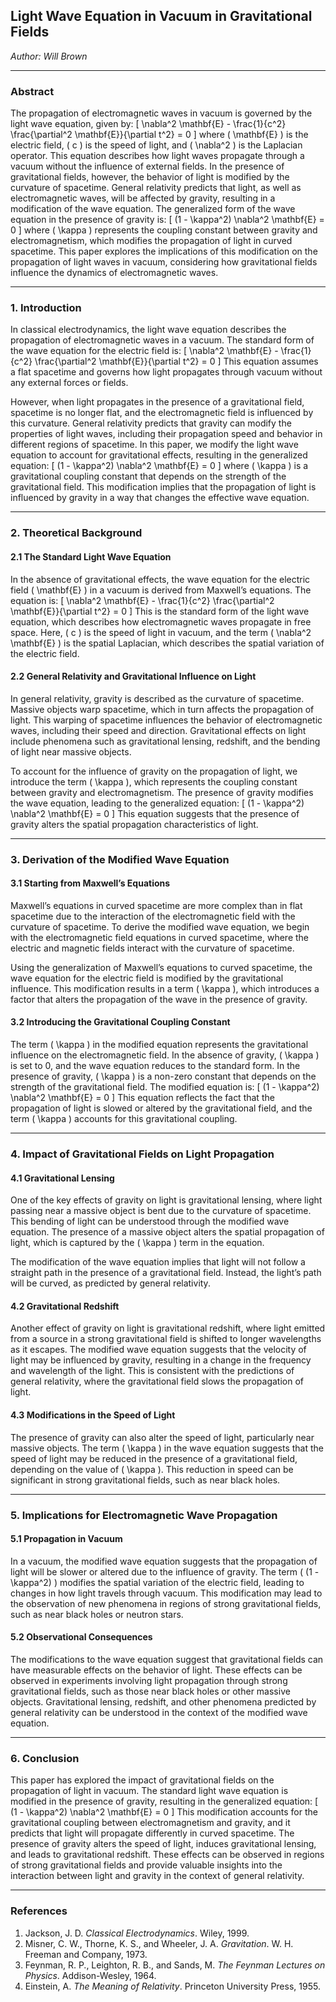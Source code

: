 ## **Light Wave Equation in Vacuum in Gravitational Fields**

*Author: Will Brown*

---

### **Abstract**

The propagation of electromagnetic waves in vacuum is governed by the light wave equation, given by:
\[
\nabla^2 \mathbf{E} - \frac{1}{c^2} \frac{\partial^2 \mathbf{E}}{\partial t^2} = 0
\]
where \( \mathbf{E} \) is the electric field, \( c \) is the speed of light, and \( \nabla^2 \) is the Laplacian operator. This equation describes how light waves propagate through a vacuum without the influence of external fields. In the presence of gravitational fields, however, the behavior of light is modified by the curvature of spacetime. General relativity predicts that light, as well as electromagnetic waves, will be affected by gravity, resulting in a modification of the wave equation. The generalized form of the wave equation in the presence of gravity is:
\[
(1 - \kappa^2) \nabla^2 \mathbf{E} = 0
\]
where \( \kappa \) represents the coupling constant between gravity and electromagnetism, which modifies the propagation of light in curved spacetime. This paper explores the implications of this modification on the propagation of light waves in vacuum, considering how gravitational fields influence the dynamics of electromagnetic waves.

---

### **1. Introduction**

In classical electrodynamics, the light wave equation describes the propagation of electromagnetic waves in a vacuum. The standard form of the wave equation for the electric field is:
\[
\nabla^2 \mathbf{E} - \frac{1}{c^2} \frac{\partial^2 \mathbf{E}}{\partial t^2} = 0
\]
This equation assumes a flat spacetime and governs how light propagates through vacuum without any external forces or fields.

However, when light propagates in the presence of a gravitational field, spacetime is no longer flat, and the electromagnetic field is influenced by this curvature. General relativity predicts that gravity can modify the properties of light waves, including their propagation speed and behavior in different regions of spacetime. In this paper, we modify the light wave equation to account for gravitational effects, resulting in the generalized equation:
\[
(1 - \kappa^2) \nabla^2 \mathbf{E} = 0
\]
where \( \kappa \) is a gravitational coupling constant that depends on the strength of the gravitational field. This modification implies that the propagation of light is influenced by gravity in a way that changes the effective wave equation.

---

### **2. Theoretical Background**

#### **2.1 The Standard Light Wave Equation**

In the absence of gravitational effects, the wave equation for the electric field \( \mathbf{E} \) in a vacuum is derived from Maxwell’s equations. The equation is:
\[
\nabla^2 \mathbf{E} - \frac{1}{c^2} \frac{\partial^2 \mathbf{E}}{\partial t^2} = 0
\]
This is the standard form of the light wave equation, which describes how electromagnetic waves propagate in free space. Here, \( c \) is the speed of light in vacuum, and the term \( \nabla^2 \mathbf{E} \) is the spatial Laplacian, which describes the spatial variation of the electric field.

#### **2.2 General Relativity and Gravitational Influence on Light**

In general relativity, gravity is described as the curvature of spacetime. Massive objects warp spacetime, which in turn affects the propagation of light. This warping of spacetime influences the behavior of electromagnetic waves, including their speed and direction. Gravitational effects on light include phenomena such as gravitational lensing, redshift, and the bending of light near massive objects.

To account for the influence of gravity on the propagation of light, we introduce the term \( \kappa \), which represents the coupling constant between gravity and electromagnetism. The presence of gravity modifies the wave equation, leading to the generalized equation:
\[
(1 - \kappa^2) \nabla^2 \mathbf{E} = 0
\]
This equation suggests that the presence of gravity alters the spatial propagation characteristics of light.

---

### **3. Derivation of the Modified Wave Equation**

#### **3.1 Starting from Maxwell’s Equations**

Maxwell’s equations in curved spacetime are more complex than in flat spacetime due to the interaction of the electromagnetic field with the curvature of spacetime. To derive the modified wave equation, we begin with the electromagnetic field equations in curved spacetime, where the electric and magnetic fields interact with the curvature of spacetime.

Using the generalization of Maxwell’s equations to curved spacetime, the wave equation for the electric field is modified by the gravitational influence. This modification results in a term \( \kappa \), which introduces a factor that alters the propagation of the wave in the presence of gravity.

#### **3.2 Introducing the Gravitational Coupling Constant**

The term \( \kappa \) in the modified equation represents the gravitational influence on the electromagnetic field. In the absence of gravity, \( \kappa \) is set to 0, and the wave equation reduces to the standard form. In the presence of gravity, \( \kappa \) is a non-zero constant that depends on the strength of the gravitational field. The modified equation is:
\[
(1 - \kappa^2) \nabla^2 \mathbf{E} = 0
\]
This equation reflects the fact that the propagation of light is slowed or altered by the gravitational field, and the term \( \kappa \) accounts for this gravitational coupling.

---

### **4. Impact of Gravitational Fields on Light Propagation**

#### **4.1 Gravitational Lensing**

One of the key effects of gravity on light is gravitational lensing, where light passing near a massive object is bent due to the curvature of spacetime. This bending of light can be understood through the modified wave equation. The presence of a massive object alters the spatial propagation of light, which is captured by the \( \kappa \) term in the equation.

The modification of the wave equation implies that light will not follow a straight path in the presence of a gravitational field. Instead, the light’s path will be curved, as predicted by general relativity.

#### **4.2 Gravitational Redshift**

Another effect of gravity on light is gravitational redshift, where light emitted from a source in a strong gravitational field is shifted to longer wavelengths as it escapes. The modified wave equation suggests that the velocity of light may be influenced by gravity, resulting in a change in the frequency and wavelength of the light. This is consistent with the predictions of general relativity, where the gravitational field slows the propagation of light.

#### **4.3 Modifications in the Speed of Light**

The presence of gravity can also alter the speed of light, particularly near massive objects. The term \( \kappa \) in the wave equation suggests that the speed of light may be reduced in the presence of a gravitational field, depending on the value of \( \kappa \). This reduction in speed can be significant in strong gravitational fields, such as near black holes.

---

### **5. Implications for Electromagnetic Wave Propagation**

#### **5.1 Propagation in Vacuum**

In a vacuum, the modified wave equation suggests that the propagation of light will be slower or altered due to the influence of gravity. The term \( (1 - \kappa^2) \) modifies the spatial variation of the electric field, leading to changes in how light travels through vacuum. This modification may lead to the observation of new phenomena in regions of strong gravitational fields, such as near black holes or neutron stars.

#### **5.2 Observational Consequences**

The modifications to the wave equation suggest that gravitational fields can have measurable effects on the behavior of light. These effects can be observed in experiments involving light propagation through strong gravitational fields, such as those near black holes or other massive objects. Gravitational lensing, redshift, and other phenomena predicted by general relativity can be understood in the context of the modified wave equation.

---

### **6. Conclusion**

This paper has explored the impact of gravitational fields on the propagation of light in vacuum. The standard light wave equation is modified in the presence of gravity, resulting in the generalized equation:
\[
(1 - \kappa^2) \nabla^2 \mathbf{E} = 0
\]
This modification accounts for the gravitational coupling between electromagnetism and gravity, and it predicts that light will propagate differently in curved spacetime. The presence of gravity alters the speed of light, induces gravitational lensing, and leads to gravitational redshift. These effects can be observed in regions of strong gravitational fields and provide valuable insights into the interaction between light and gravity in the context of general relativity.

---

### **References**

1. Jackson, J. D. *Classical Electrodynamics*. Wiley, 1999.  
2. Misner, C. W., Thorne, K. S., and Wheeler, J. A. *Gravitation*. W. H. Freeman and Company, 1973.  
3. Feynman, R. P., Leighton, R. B., and Sands, M. *The Feynman Lectures on Physics*. Addison-Wesley, 1964.  
4. Einstein, A. *The Meaning of Relativity*. Princeton University Press, 1955.  

